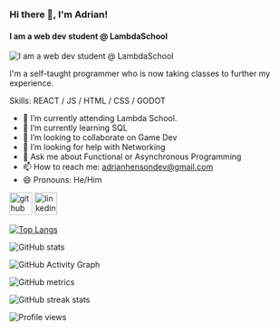 ### Hi there 👋, I'm Adrian!
#### I am a web dev student @ LambdaSchool
![I am a web dev student @ LambdaSchool](https://github.com/AdrianHDev/AdrianHDev/blob/07c6d4feacf84239e40b8474b8e1cb0dd7c5c4af/Adrian_Henson.png?raw=true)

I'm a self-taught programmer who is now taking classes to further my experience.

Skills: REACT / JS / HTML / CSS / GODOT 

- 🔭 I’m currently attending Lambda School. 
- 🌱 I’m currently learning SQL
- 👯 I’m looking to collaborate on Game Dev 
- 🤔 I’m looking for help with Networking 
- 💬 Ask me about Functional or Asynchronous Programming 
- 📫 How to reach me: adrianhensondev@gmail.com
- 😄 Pronouns: He/Him 


[<img src='https://cdn.jsdelivr.net/npm/simple-icons@3.0.1/icons/github.svg' alt='github' height='40'>](https://github.com/AdrianHDev)  [<img src='https://cdn.jsdelivr.net/npm/simple-icons@3.0.1/icons/linkedin.svg' alt='linkedin' height='40'>](https://www.linkedin.com/in/https://www.buymeacoffee.com/adrianHenson?new=1/)  

[![Top Langs](https://github-readme-stats.vercel.app/api/top-langs/?username=AdrianHDev)](https://github.com/anuraghazra/github-readme-stats)

![GitHub stats](https://github-readme-stats.vercel.app/api?username=AdrianHDev&show_icons=true&count_private=true)  

![GitHub Activity Graph](t)  

![GitHub metrics](https://metrics.lecoq.io/AdrianHDev)  

![GitHub streak stats](https://github-readme-streak-stats.herokuapp.com/?user=AdrianHDev)  

![Profile views](https://gpvc.arturio.dev/AdrianHDev)  
